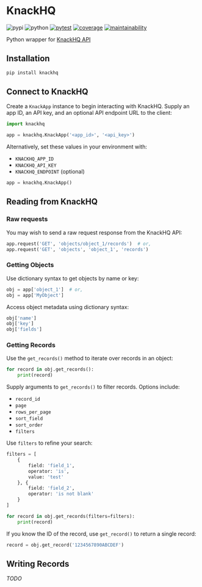 # KnackHQ

![pypi](https://img.shields.io/pypi/v/knackhq?color=yellow&logo=python&logoColor=eee&style=flat-square)
![python](https://img.shields.io/pypi/pyversions/knackhq?logo=python&logoColor=eee&style=flat-square)
[![pytest](https://img.shields.io/github/actionsworkflow/status/amancevice/knackhq/pytest.yml?logo=github&style=flat-square)](https://github.com/amancevice/knackhq/actions/workflows/pytest.yml)
[![coverage](https://img.shields.io/codeclimate/coverage/amancevice/knackhq?logo=code-climate&style=flat-square)](https://codeclimate.com/github/amancevice/knackhq/test_coverage)
[![maintainability](https://img.shields.io/codeclimate/maintainability/amancevice/knackhq?logo=code-climate&style=flat-square)](https://codeclimate.com/github/amancevice/knackhq/maintainability)

Python wrapper for [KnackHQ API](https://www.knack.com/developer-documentation/)

## Installation

```bash
pip install knackhq
```


## Connect to KnackHQ

Create a `KnackApp` instance to begin interacting with KnackHQ. Supply an app ID, an API key, and an optional API endpoint URL to the client:

```python
import knackhq

app = knackhq.KnackApp('<app_id>', '<api_key>')
```

Alternatively, set these values in your environment with:

* `KNACKHQ_APP_ID`
* `KNACKHQ_API_KEY`
* `KNACKHQ_ENDPOINT` (optional)

```python
app = knackhq.KnackApp()
```


## Reading from KnackHQ


### Raw requests

You may wish to send a raw request response from the KnackHQ API:

```python
app.request('GET', 'objects/object_1/records')  # or,
app.request('GET', 'objects', 'object_1', 'records')
```


### Getting Objects

Use dictionary syntax to get objects by name or key:

```python
obj = app['object_1']  # or,
obj = app['MyObject']
```

Access object metadata using dictionary syntax:

```python
obj['name']
obj['key']
obj['fields']
```

### Getting Records

Use the `get_records()` method to iterate over records in an object:

```python
for record in obj.get_records():
    print(record)
```

Supply arguments to `get_records()` to filter records. Options include:
* `record_id`
* `page`
* `rows_per_page`
* `sort_field`
* `sort_order`
* `filters`

Use `filters` to refine your search:

```python
filters = [
    {
        field: 'field_1',
        operator: 'is',
        value: 'test'
    }, {
        field: 'field_2',
        operator: 'is not blank'
    }
]

for record in obj.get_records(filters=filters):
    print(record)
```

If you know the ID of the record, use `get_record()` to return a single record:

```python
record = obj.get_record('1234567890ABCDEF')
```


## Writing Records

*TODO*
